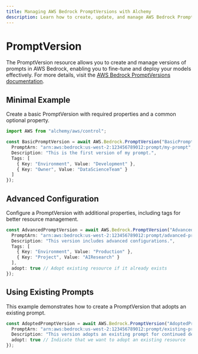```yaml
---
title: Managing AWS Bedrock PromptVersions with Alchemy
description: Learn how to create, update, and manage AWS Bedrock PromptVersions using Alchemy Cloud Control.
---
```


# PromptVersion

The PromptVersion resource allows you to create and manage versions of prompts in AWS Bedrock, enabling you to fine-tune and deploy your models effectively. For more details, visit the [AWS Bedrock PromptVersions documentation](https://docs.aws.amazon.com/bedrock/latest/userguide/).

## Minimal Example

Create a basic PromptVersion with required properties and a common optional property.

```ts
import AWS from "alchemy/aws/control";

const BasicPromptVersion = await AWS.Bedrock.PromptVersion("BasicPromptVersion", {
  PromptArn: "arn:aws:bedrock:us-west-2:123456789012:prompt/my-prompt",
  Description: "This is the first version of my prompt.",
  Tags: [
    { Key: "Environment", Value: "Development" },
    { Key: "Owner", Value: "DataScienceTeam" }
  ]
});
```

## Advanced Configuration

Configure a PromptVersion with additional properties, including tags for better resource management.

```ts
const AdvancedPromptVersion = await AWS.Bedrock.PromptVersion("AdvancedPromptVersion", {
  PromptArn: "arn:aws:bedrock:us-west-2:123456789012:prompt/advanced-prompt",
  Description: "This version includes advanced configurations.",
  Tags: [
    { Key: "Environment", Value: "Production" },
    { Key: "Project", Value: "AIResearch" }
  ],
  adopt: true // Adopt existing resource if it already exists
});
```

## Using Existing Prompts

This example demonstrates how to create a PromptVersion that adopts an existing prompt.

```ts
const AdoptedPromptVersion = await AWS.Bedrock.PromptVersion("AdoptedPromptVersion", {
  PromptArn: "arn:aws:bedrock:us-west-2:123456789012:prompt/existing-prompt",
  Description: "This version adopts an existing prompt for continued development.",
  adopt: true // Indicate that we want to adopt an existing resource
});
```
